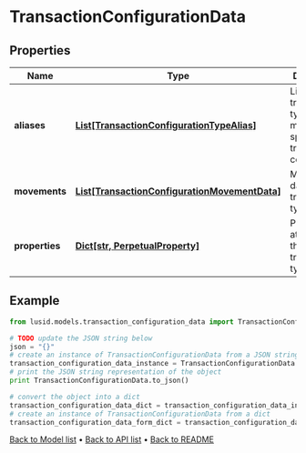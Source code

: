 # TransactionConfigurationData


## Properties
Name | Type | Description | Notes
------------ | ------------- | ------------- | -------------
**aliases** | [**List[TransactionConfigurationTypeAlias]**](TransactionConfigurationTypeAlias.md) | List of transaction types that map to this specific transaction configuration | 
**movements** | [**List[TransactionConfigurationMovementData]**](TransactionConfigurationMovementData.md) | Movement data for the transaction type | 
**properties** | [**Dict[str, PerpetualProperty]**](PerpetualProperty.md) | Properties attached to the transaction type | [optional] 

## Example

```python
from lusid.models.transaction_configuration_data import TransactionConfigurationData

# TODO update the JSON string below
json = "{}"
# create an instance of TransactionConfigurationData from a JSON string
transaction_configuration_data_instance = TransactionConfigurationData.from_json(json)
# print the JSON string representation of the object
print TransactionConfigurationData.to_json()

# convert the object into a dict
transaction_configuration_data_dict = transaction_configuration_data_instance.to_dict()
# create an instance of TransactionConfigurationData from a dict
transaction_configuration_data_form_dict = transaction_configuration_data.from_dict(transaction_configuration_data_dict)
```
[Back to Model list](../README.md#documentation-for-models) &#8226; [Back to API list](../README.md#documentation-for-api-endpoints) &#8226; [Back to README](../README.md)


